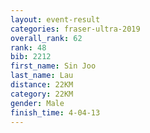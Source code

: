 ```yaml
---
layout: event-result 
categories: fraser-ultra-2019 
overall_rank: 62
rank: 48
bib: 2212
first_name: Sin Joo
last_name: Lau
distance: 22KM
category: 22KM
gender: Male
finish_time: 4-04-13
---
```

